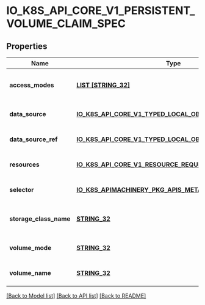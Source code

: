 # IO_K8S_API_CORE_V1_PERSISTENT_VOLUME_CLAIM_SPEC

## Properties
Name | Type | Description | Notes
------------ | ------------- | ------------- | -------------
**access_modes** | [**LIST [STRING_32]**](STRING_32.md) | AccessModes contains the desired access modes the volume should have. More info: https://kubernetes.io/docs/concepts/storage/persistent-volumes#access-modes-1 | [optional] [default to null]
**data_source** | [**IO_K8S_API_CORE_V1_TYPED_LOCAL_OBJECT_REFERENCE**](io.k8s.api.core.v1.TypedLocalObjectReference.md) |  | [optional] [default to null]
**data_source_ref** | [**IO_K8S_API_CORE_V1_TYPED_LOCAL_OBJECT_REFERENCE**](io.k8s.api.core.v1.TypedLocalObjectReference.md) |  | [optional] [default to null]
**resources** | [**IO_K8S_API_CORE_V1_RESOURCE_REQUIREMENTS**](io.k8s.api.core.v1.ResourceRequirements.md) |  | [optional] [default to null]
**selector** | [**IO_K8S_APIMACHINERY_PKG_APIS_META_V1_LABEL_SELECTOR**](io.k8s.apimachinery.pkg.apis.meta.v1.LabelSelector.md) |  | [optional] [default to null]
**storage_class_name** | [**STRING_32**](STRING_32.md) | Name of the StorageClass required by the claim. More info: https://kubernetes.io/docs/concepts/storage/persistent-volumes#class-1 | [optional] [default to null]
**volume_mode** | [**STRING_32**](STRING_32.md) | volumeMode defines what type of volume is required by the claim. Value of Filesystem is implied when not included in claim spec. | [optional] [default to null]
**volume_name** | [**STRING_32**](STRING_32.md) | VolumeName is the binding reference to the PersistentVolume backing this claim. | [optional] [default to null]

[[Back to Model list]](../README.md#documentation-for-models) [[Back to API list]](../README.md#documentation-for-api-endpoints) [[Back to README]](../README.md)


